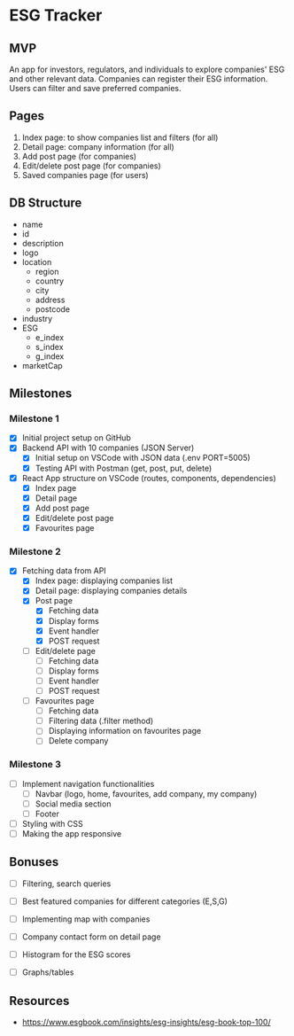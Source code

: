 # ESG Tracker

## MVP

An app for investors, regulators, and individuals to explore companies' ESG and other relevant data. Companies can register their ESG information. Users can filter and save preferred companies.

## Pages

1. Index page: to show companies list and filters (for all)
2. Detail page: company information (for all)
3. Add post page (for companies)
4. Edit/delete post page (for companies)
5. Saved companies page (for users)

## DB Structure
- name
- id
- description
- logo
- location
    - region
    - country
    - city
    - address
    - postcode
- industry
- ESG
    - e_index
    - s_index
    - g_index
- marketCap


## Milestones

### Milestone 1
- [x] Initial project setup on GitHub
- [x] Backend API with 10 companies (JSON Server)
    - [x] Initial setup on VSCode with JSON data (.env PORT=5005)
    - [x] Testing API with Postman (get, post, put, delete)
- [x] React App structure on VSCode (routes, components, dependencies)
    - [x] Index page 
    - [x] Detail page
    - [x] Add post page
    - [x] Edit/delete post page
    - [x] Favourites page

### Milestone 2

- [x] Fetching data from API 
    - [x] Index page: displaying companies list
    - [x] Detail page: displaying companies details
    - [x] Post page
        - [x] Fetching data
        - [x] Display forms
        - [x] Event handler
        - [x] POST request
    - [ ] Edit/delete page
        - [ ] Fetching data
        - [ ] Display forms
        - [ ] Event handler
        - [ ] POST request
    - [ ] Favourites page
        - [ ] Fetching data
        - [ ] Filtering data (.filter method)
        - [ ] Displaying information on favourites page
        - [ ] Delete company

### Milestone 3
- [ ] Implement navigation functionalities
    - [ ] Navbar (logo, home, favourites, add company, my company)
    - [ ] Social media section
    - [ ] Footer
- [ ] Styling with CSS
- [ ] Making the app responsive

## Bonuses
- [ ] Filtering, search queries
- [ ] Best featured companies for different categories (E,S,G) 
- [ ] Implementing map with companies
- [ ] Company contact form on detail page
- [ ] Histogram for the ESG scores
- [ ] Graphs/tables


## Resources
- https://www.esgbook.com/insights/esg-insights/esg-book-top-100/



